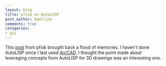 ```yaml
---
layout: blog
title: pfisk on AutoLISP
post_author: bdollins
comments: true
categories:
- gis
---
```


This <a href="http://vistasmalltalk.wordpress.com/2007/01/17/autolisps-legacy/">post</a> from pfisk brought back a flood of memories. I haven't done AutoLISP since I last used <a href="http://support.esri.com/index.cfm?fa=software.filteredGateway&amp;PID=39">ArcCAD</a>. I thought the point made about leveraging concepts from AutoLISP for 3D drawings was an interesting one.